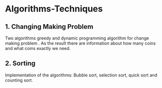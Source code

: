 # Algorithms-Techniques

## 1. Changing Making Problem
Two algorithms greedy and dynamic programming algorithm for change making problem . 
As the result there are information  about how many coins and what coins exactly we need. 

## 2. Sorting
Implementation of the algorithms: Bubble sort, selection sort, quick sort and counting sort.

